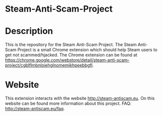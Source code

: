 # Steam-Anti-Scam-Project

# Description
This is the repository for the Steam Anti-Scam Project. The Steam Anti-Scam Project is a small Chrome extension which should help Steam users to get not scammed/hjacked. The Chrome extension can be found at https://chrome.google.com/webstore/detail/steam-anti-scam-project/cgblflmbnloiehglnomemjkhpeebbgfl.

# Website
This extension interacts with the website http://steam-antiscam.eu. On this website can be found more information about this project.
FAQ: http://steam-antiscam.eu/faq.
